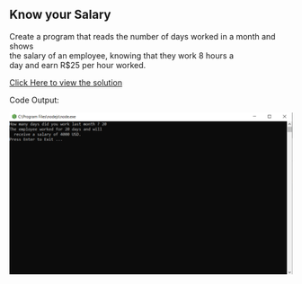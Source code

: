 ## Know your Salary

Create a program that reads the number of days worked in a month and shows <br>
the salary of an employee, knowing that they work 8 hours a<br>day and earn R$25
per hour worked.

[Click Here to view the solution](https://github.com/davi-p-oliveira-11/JavaScriptCodeHub/blob/main/Challenges/Know-Your-Salary/solution.js)

Code Output:

![Output](https://github.com/davi-p-oliveira-11/JavaScriptCodeHub/blob/main/Challenges/Know-Your-Salary/screenshot.png)
